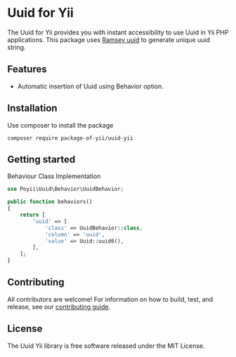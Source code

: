 # Uuid for Yii

The Uuid for Yii provides you with instant accessibility to use Uuid in Yii PHP applications. This package uses [Ramsey uuid](https://github.com/ramsey/uuid) to generate unique uuid string.


## Features

* Automatic insertion of Uuid using Behavior option.


## Installation

Use composer to install the package
```
composer require package-of-yii/uuid-yii
```

## Getting started

Behaviour Class Implementation
```php
use Poyii\Uuid\Behavior\UuidBehavior;

public function behaviors()
{
    return [
        'uuid' => [
            'class' => UuidBehavior::class,
            'column' => 'uuid',
            'value' => Uuid::uuid6(),
        ],
    ];
}
```



## Contributing

All contributors are welcome! For information on how to build, test, and release, see our [contributing guide](CONTRIBUTING.md).


## License

The Uuid Yii library is free software released under the MIT License.